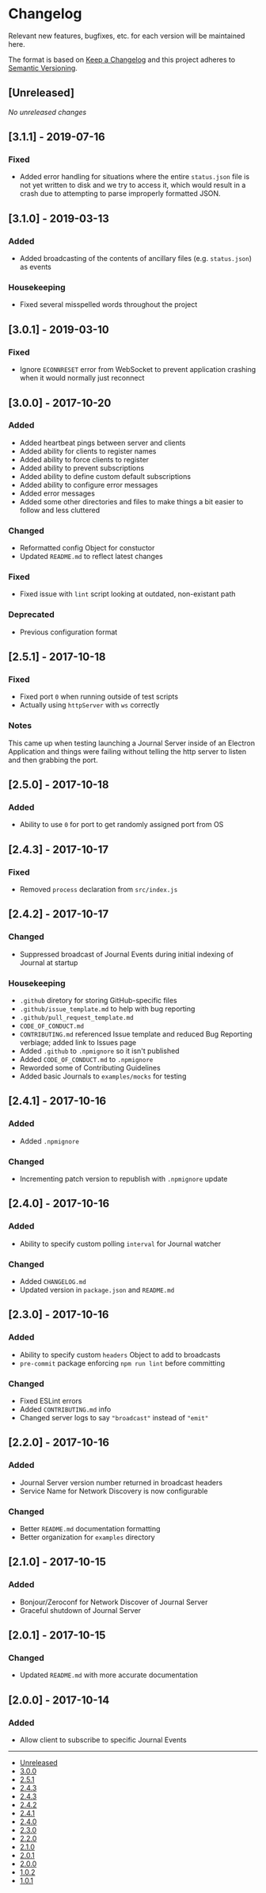 
# Changelog

Relevant new features, bugfixes, etc. for each version will be maintained here.

The format is based on [Keep a Changelog](http://keepachangelog.com/en/1.0.0/)
and this project adheres to [Semantic Versioning](http://semver.org/spec/v2.0.0.html).

## [Unreleased]

*No unreleased changes*

## [3.1.1] - 2019-07-16
### Fixed
- Added error handling for situations where the entire `status.json` file is not
yet written to disk and we try to access it, which would result in a crash due to
attempting to parse improperly formatted JSON.

## [3.1.0] - 2019-03-13
### Added
- Added broadcasting of the contents of ancillary files (e.g. `status.json`) as events

### Housekeeping
- Fixed several misspelled words throughout the project

## [3.0.1] - 2019-03-10
### Fixed
- Ignore `ECONNRESET` error from WebSocket to prevent application crashing when
it would normally just reconnect

## [3.0.0] - 2017-10-20
### Added
- Added heartbeat pings between server and clients
- Added ability for clients to register names
- Added ability to force clients to register
- Added ability to prevent subscriptions
- Added ability to define custom default subscriptions
- Added ability to configure error messages
- Added error messages
- Added some other directories and files to make things a bit easier to follow and less cluttered

### Changed
- Reformatted config Object for constuctor
- Updated `README.md` to reflect latest changes

### Fixed
- Fixed issue with `lint` script looking at outdated, non-existant path

### Deprecated
- Previous configuration format

## [2.5.1] - 2017-10-18
### Fixed
- Fixed port `0` when running outside of test scripts
- Actually using `httpServer` with `ws` correctly

### Notes

This came up when testing launching a Journal Server inside of an Electron Application
and things were failing without telling the http server to listen and then grabbing the
port.

## [2.5.0] - 2017-10-18
### Added
- Ability to use `0` for port to get randomly assigned port from OS

## [2.4.3] - 2017-10-17
### Fixed
- Removed `process` declaration from `src/index.js`

## [2.4.2] - 2017-10-17
### Changed
- Suppressed broadcast of Journal Events during initial indexing of Journal at startup

### Housekeeping
- `.github` diretory for storing GitHub-specific files
- `.github/issue_template.md` to help with bug reporting
- `.github/pull_request_template.md`
- `CODE_OF_CONDUCT.md`
- `CONTRIBUTING.md` referenced Issue template and reduced Bug Reporting verbiage;
added link to Issues page
- Added `.github` to `.npmignore` so it isn't published
- Added `CODE_OF_CONDUCT.md` to `.npmignore`
- Reworded some of Contributing Guidelines
- Added basic Journals to `examples/mocks` for testing

## [2.4.1] - 2017-10-16
### Added
- Added `.npmignore`

### Changed
- Incrementing patch version to republish with `.npmignore` update

## [2.4.0] - 2017-10-16
### Added
- Ability to specify custom polling `interval` for Journal watcher

### Changed
- Added `CHANGELOG.md`
- Updated version in `package.json` and `README.md`

## [2.3.0] - 2017-10-16
### Added
- Ability to specify custom `headers` Object to add to broadcasts
- `pre-commit` package enforcing `npm run lint` before committing

### Changed
- Fixed ESLint errors
- Added `CONTRIBUTING.md` info
- Changed server logs to say `"broadcast"` instead of `"emit"`

## [2.2.0] - 2017-10-16
### Added
- Journal Server version number returned in broadcast headers
- Service Name for Network Discovery is now configurable

### Changed
- Better `README.md` documentation formatting
- Better organization for `examples` directory

## [2.1.0] - 2017-10-15
### Added
- Bonjour/Zeroconf for Network Discover of Journal Server
- Graceful shutdown of Journal Server

## [2.0.1] - 2017-10-15
### Changed
- Updated `README.md` with more accurate documentation

## [2.0.0] - 2017-10-14
### Added
- Allow client to subscribe to specific Journal Events

---

- [Unreleased](https://github.com/DVDAGames/elite-dangerous-journal-server/compare/3.0.0...HEAD)
- [3.0.0](https://github.com/DVDAGames/elite-dangerous-journal-server/compare/2.5.1...3.0.0)
- [2.5.1](https://github.com/DVDAGames/elite-dangerous-journal-server/compare/2.5.0...2.5.1)
- [2.4.3](https://github.com/DVDAGames/elite-dangerous-journal-server/compare/2.4.3...2.5.0)
- [2.4.3](https://github.com/DVDAGames/elite-dangerous-journal-server/compare/2.4.2...2.4.3)
- [2.4.2](https://github.com/DVDAGames/elite-dangerous-journal-server/compare/2.4.1...2.4.2)
- [2.4.1](https://github.com/DVDAGames/elite-dangerous-journal-server/compare/2.4.0...2.4.1)
- [2.4.0](https://github.com/DVDAGames/elite-dangerous-journal-server/compare/2.3.0...2.4.0)
- [2.3.0](https://github.com/DVDAGames/elite-dangerous-journal-server/compare/2.2.0...2.3.0)
- [2.2.0](https://github.com/DVDAGames/elite-dangerous-journal-server/compare/2.1.0...2.2.0)
- [2.1.0](https://github.com/DVDAGames/elite-dangerous-journal-server/compare/2.0.1...2.1.0)
- [2.0.1](https://github.com/DVDAGames/elite-dangerous-journal-server/compare/2.0.0...2.0.1)
- [2.0.0](https://github.com/DVDAGames/elite-dangerous-journal-server/compare/1.0.2...2.0.0)
- [1.0.2](https://github.com/DVDAGames/elite-dangerous-journal-server/compare/1.0.1...1.0.2)
- [1.0.1](https://github.com/DVDAGames/elite-dangerous-journal-server/compare/53322ee...1.0.1)
